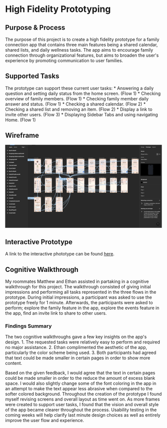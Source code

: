 <h1>High Fidelity Prototyping</h1>
<h2>Purpose & Process</h2>
The purpose of this project is to create a high fidelity prototype for a family connection app that contains three main features being a shared calendar, shared lists,
and daily wellness tasks. The app aims to encourage family connection through organizational features, but aims to broaden the user's experience by promoting communication to user families.

<h2>Supported Tasks</h2>
The prototype can support these current user tasks:
* Answering a daily question and setting daily status from the home screen. (Flow 1)
* Checking overview of family members. (Flow 1)
* Checking family member daily answer and status. (Flow 1)
* Checking a shared calendar. (Flow 2)
* Checking a shared list and removing an item. (Flow 2)
* Display a link to invite other users. (Flow 3)
* Displaying Sidebar Tabs and using navigating Home. (Flow 1)

<h2>Wireframe</h3>
<img src="../../Media/A07/WireFrame.png"/>

<h2>Interactive Prototype</h3>
A link to the interactive phototype can be found <a href="https://www.figma.com/proto/h9Pjm3KBXz2iMfZZYCWXbA/DH110Assignment7?type=design&node-id=209-347&scaling=scale-down&page-id=0%3A1&starting-point-node-id=209%3A347&show-proto-sidebar=1">here</a>.

<h2>Cognitive Walkthrough</h2>
My roommates Matthew and Ethan assisted in partaking in a cognitive walkthrough for this project. The walkthrough consisted of giving initial impressions and performing all tasks represented in the three flows in the prototype. During initial impressions, a participant was asked to use the prototype freely for 1 minute. Afterwards, the participants were asked to perform; explore the family feature in the app, explore the events feature in the app, find an invite link to share to other users.

<h3>Findings Summary</h3>
The two cognitive walkthroughs gave a few key insights on the app's design.
1. The requested tasks were relatively easy to perform and required no major assistance. 
2. Ethan complimented the aesthetic of the app, particularly the color scheme being used.
3. Both participants had agreed that text could be made smaller in certain pages in order to show more content.

Based on the given feedback, I would agree that the text in certain pages could be made smaller in order to the reduce the amount of excess blank space. I would also slightly change some of the font coloring in the app in an attempt to make the text appear less abrasive when compared to the softer colored background. Throughout the creation of the prototype I found myself revising screens and overall layout as time went on. As more frames were created to support user tasks, I found that the vision and overall style of the app became clearer throughout the process. Usability testing in the coming weeks will help clarify last minute design choices as well as entirely improve the user flow and experience.
